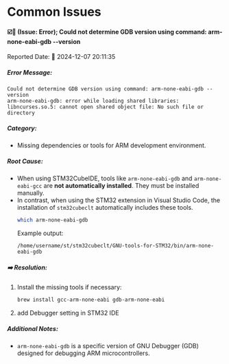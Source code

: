 # Common Issues

#### ☑️🚨 (Issue: Error); Could not determine GDB version using command: arm-none-eabi-gdb --version

Reported Date: 📅 2024-12-07 20:11:35

##### **Error Message**:

```
Could not determine GDB version using command: arm-none-eabi-gdb --version
arm-none-eabi-gdb: error while loading shared libraries: libncurses.so.5: cannot open shared object file: No such file or directory
```

##### **Category**:

- Missing dependencies or tools for ARM development environment.

##### **Root Cause**:

- When using STM32CubeIDE, tools like `arm-none-eabi-gdb` and `arm-none-eabi-gcc` are **not automatically installed**. They must be installed manually.
- In contrast, when using the STM32 extension in Visual Studio Code, the installation of `stm32cubeclt` automatically includes these tools.
  ```bash
  which arm-none-eabi-gdb
  ```
  Example output:
  ```
  /home/username/st/stm32cubeclt/GNU-tools-for-STM32/bin/arm-none-eabi-gdb
  ```

##### ➡️ **Resolution**:

1. Install the missing tools if necessary:
   ```bash
   brew install gcc-arm-none-eabi gdb-arm-none-eabi
   ```
2. add Debugger setting in STM32 IDE

##### **Additional Notes**:

- `arm-none-eabi-gdb` is a specific version of GNU Debugger (GDB) designed for debugging ARM microcontrollers.
